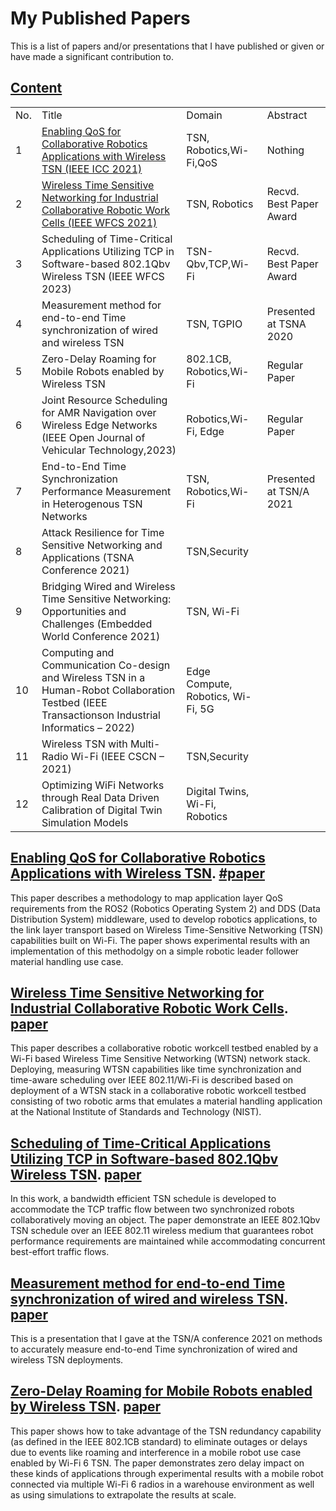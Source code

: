 # My Published Papers
This is a list of papers and/or presentations that I have published or given or have made a significant contribution to.

## [Content](#content)

<table>
<tr><td>No.</td><td>Title</td><td>Domain</td><td>Abstract</td></tr>
<tr><td>1</td><td><a href="#Enabling QoS for Collaborative Robotics Applications with Wireless TSN">Enabling QoS for Collaborative Robotics Applications with Wireless TSN (IEEE ICC 2021) </a> </td><td>TSN, Robotics,Wi-Fi,QoS</td><td>Nothing </td></tr> 
<tr><td>2</td><td><a href="#Wireless Time Sensitive Networking for Industrial Collaborative Robotic Work Cells"> Wireless Time Sensitive Networking for Industrial Collaborative Robotic Work Cells (IEEE WFCS 2021) </a> </td><td>TSN, Robotics</td><td>Recvd. Best Paper Award </td></tr> 
<tr><td>3</td><td> Scheduling of Time-Critical Applications Utilizing TCP in Software-based 802.1Qbv Wireless TSN (IEEE WFCS 2023) </td><td>TSN-Qbv,TCP,Wi-Fi </td><td>Recvd. Best Paper Award </td></tr> 
<tr><td>4</td><td>Measurement method for end-to-end Time synchronization of wired and wireless TSN </td><td>TSN, TGPIO </td><td>Presented at TSNA 2020 </td></tr> 
<tr><td>5</td><td>Zero-Delay Roaming for Mobile Robots enabled by Wireless TSN </td><td>802.1CB, Robotics,Wi-Fi</td><td> Regular Paper </td></tr> 
<tr><td>6</td><td>Joint Resource Scheduling for AMR Navigation over Wireless Edge Networks (IEEE Open Journal of Vehicular Technology,2023) </td><td>Robotics,Wi-Fi, Edge</td><td> Regular Paper </td></tr> 
<tr><td>7</td><td>End-to-End Time Synchronization Performance Measurement in Heterogenous TSN Networks </td><td>TSN, Robotics,Wi-Fi</td><td>Presented at TSN/A 2021</td></tr> 
<tr><td>8</td><td>Attack Resilience for Time Sensitive Networking and Applications (TSNA Conference 2021) </td><td>TSN,Security</td><td></td></tr> 
<tr><td>9</td><td>Bridging Wired and Wireless Time Sensitive Networking: Opportunities and Challenges (Embedded World Conference 2021)</td><td>TSN, Wi-Fi</td><td></td></tr> 
<tr><td>10</td><td>Computing and Communication Co-design and Wireless TSN in a Human-Robot Collaboration Testbed (IEEE Transactionson Industrial Informatics – 2022)</td><td>Edge Compute, Robotics, Wi-Fi, 5G</td><td></td></tr> 
<tr><td>11</td><td>Wireless TSN with Multi-Radio Wi-Fi (IEEE CSCN – 2021)</td><td>TSN,Security</td><td></td></tr> 
<tr><td>12</td><td>Optimizing WiFi Networks through Real Data Driven Calibration of Digital Twin Simulation Models </td><td>Digital Twins, Wi-Fi, Robotics</td><td></td></tr> 
</table>


## [Enabling QoS for Collaborative Robotics Applications with Wireless TSN](#content). [#paper](https://ieeexplore.ieee.org/document/9473897)
This paper describes a methodology to map application layer QoS requirements from the ROS2 (Robotics Operating System 2) and DDS (Data Distribution System) middleware, used to develop robotics applications, to the link layer transport based on Wireless Time-Sensitive Networking (TSN) capabilities built on Wi-Fi. The paper shows experimental results with an implementation of this methodolgy on a simple robotic leader follower material handling use case. 

## [Wireless Time Sensitive Networking for Industrial Collaborative Robotic Work Cells](#content). [paper](https://ieeexplore.ieee.org/document/9483447)
This paper describes a collaborative robotic workcell testbed enabled by a Wi-Fi based Wireless Time Sensitive Networking (WTSN) network stack. Deploying, measuring WTSN capabilities like time synchronization and time-aware scheduling over IEEE 802.11/Wi-Fi is described based on deployment of a WTSN stack in a collaborative robotic workcell testbed consisting of two robotic arms that emulates a material handling application at the National Institute of Standards and Technology (NIST).

## [Scheduling of Time-Critical Applications Utilizing TCP in Software-based 802.1Qbv Wireless TSN](#content). [paper](https://ieeexplore.ieee.org/document/10144232)
In this work, a bandwidth efficient TSN schedule is developed to accommodate the TCP traffic flow between two synchronized robots collaboratively moving an object. The paper demonstrate an IEEE 802.1Qbv TSN schedule over an IEEE 802.11 wireless medium that guarantees robot performance requirements are maintained while accommodating concurrent best-effort traffic flows. 

## [Measurement method for end-to-end Time synchronization of wired and wireless TSN](#content). [paper](https://github.com/susruths/publishedpapers/blob/main/TSN%5BA%5D_%20Presentation_Final.pdf)
This is a presentation that I gave at the TSN/A conference 2021 on methods to accurately measure end-to-end Time synchronization of wired and wireless TSN deployments.

## [Zero-Delay Roaming for Mobile Robots enabled by Wireless TSN](#content). [paper](https://ieeexplore.ieee.org/document/10144124)
This paper shows how to take advantage of the TSN redundancy capability (as defined in the IEEE 802.1CB standard) to eliminate outages or delays due to events like roaming and interference in a mobile robot use case enabled by Wi-Fi 6 TSN. The paper demonstrates zero delay impact on these kinds of applications through experimental results with a mobile robot connected via multiple Wi-Fi 6 radios in a warehouse environment as well as using simulations to extrapolate the results at scale.

